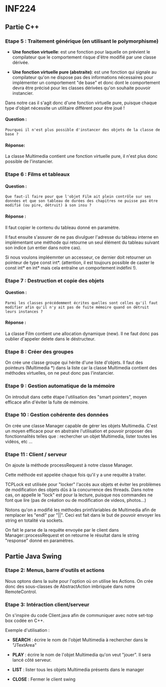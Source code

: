 # INF224



## Partie C++

### Etape 5 : Traitement générique (en utilisant le polymorphisme) 

- **Une fonction virtuelle**:
	est une fonction pour laquelle on prévient le compilateur que le comportement 
risque d'être modifié par une classe dérivée.


- **Une fonction virtuelle pure (abstraite)**:
	est une fonction qui signale au compilateur qu'on ne dispose pas des informations 
nécessaires pour implémenter un comportement "de base" et donc dont le comportement 
devra être précisé pour les classes dérivées qu'on souhaite pouvoir instancier.


Dans notre cas il s'agit donc d'une fonction virtuelle pure, puisque chaque type d'objet 
nécessite un utilitaire différent pour être joué !

#### Question :
` Pourquoi il n'est plus possible d'instancer des objets de la classe de base ? `

#### Réponse:

La classe Multimedia contient une fonction virtuelle pure, il n'est plus donc possible de l'instancier.

### Etape 6 : Films et tableaux

#### Question :
` Que faut-il faire pour que l'objet Film ait plein contrôle sur ses données
et que son tableau de durées des chapitres ne puisse pas être modifié
(ou pire, détruit) à son insu ? `

#### Réponse :
Il faut copier le contenu du tableau donné en paramètre.

Il faut ensuite s'assurer de ne pas divulguer l'adresse du tableau interne 
en implémentant une méthode qui retourne un seul élément du tableau suivant 
son indice (un entier dans notre cas).

Si nous voulons impléemnter un accesseur, ce dernier doit retourner un pointeur de type const int*.
(attention, il est toujours possible de caster le const int* en int* mais cela entraîne un comportement indéfini !).



### Etape 7 : Destruction et copie des objets

#### Question :
` Parmi les classes précédemment écrites quelles sont celles qu'il faut modifier afin
qu'il n'y ait pas de fuite mémoire quand on détruit leurs instances ? `

#### Réponse :
La classe Film contient une allocation dynamique (new). Il ne faut donc pas oublier d'appeler delete dans le déstructeur.

### Etape 8 : Créer des groupes
On crée une classe groupe qui hérite d'une liste d'objets.
Il faut des pointeurs (Multimedia *) dans la liste car la classe Multimedia contient des méthodes virtuelles, on ne peut donc
pas l'instancier.

### Etape 9 : Gestion automatique de la mémoire
On introduit dans cette étape l'utilisation des "smart pointers", moyen efficace afin d'éviter la fuite de mémoire.


### Etape 10 : Gestion cohérente des données
On crée une classe Manager capable de gérer les objets Multimedia. C'est un moyen efficace pour en abstraire l'utilisation et pouvoir
proposer des fonctionnalités telles que : rechercher un objet Multimedia, lister toutes les vidéos, etc ...



### Etape 11 : Client / serveur

On ajoute la méthode processRequest à notre classe Manager.

Cette méthode est appelée chaque fois qu'il y a une requête à traiter.

TCPLock est utilisée pour "locker" l'accès aux objets et éviter les problèmes de modification des objets
dûs à la concurrence des threads.
Dans notre cas, on appelle le "lock" est pour la lecture, puisque nos commandes ne font
que lire (pas de création ou de modification de videos, photos...)


Notons qu'on a modifié les méthodes printVariables de Multimedia afin de remplacer les "endl" par "||".
Ceci est fait dans le but de pouvoir envoyer les string en totalité via sockets.

On fait le parse de la requête envoyée par le client dans Manager::processRequest et on retourne le résultat dans le string "response"
donné en paramètres.

## Partie Java Swing


### Etape 2:  Menus, barre d'outils et actions
Nous optons dans la suite pour l'option où on utilise les Actions.
On crée donc des sous-classes de AbstractAction imbriquée dans notre RemoteControl.


### Etape 3: Intéraction client/serveur
On s'inspire du code Client.java afin de communiquer avec notre set-top box codée en C++.

Exemple d'utilisation :

- **SEARCH** :
        écrire le nom de l'objet Multimedia à rechercher dans le "JTextArea"

- **PLAY** :
        écrire le nom de l'objet Multimedia qu'on veut "jouer". Il sera lancé côté serveur.

- **LIST** :
        lister tous les objets Multimedia présents dans le manager

- **CLOSE** :
        Fermer le client swing
